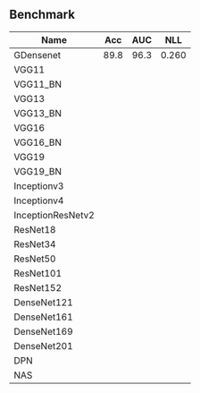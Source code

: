 ## Benchmark
| Name |  Acc | AUC|  NLL | 
| --- | --- | --- | --- | 
| GDensenet | 89.8 | 96.3 |  0.260 |
| VGG11 | | | | 
| VGG11_BN | | | |
| VGG13 | | | |
| VGG13_BN | | | |
| VGG16 | | | |
| VGG16_BN | | | |
| VGG19 | | | |
| VGG19_BN | | | |
|Inceptionv3 | | | | 
|Inceptionv4 | | | | 
|InceptionResNetv2 | | | | 
|ResNet18| | | | |
|ResNet34| | | | |
|ResNet50| | | | |
|ResNet101| | | | |
|ResNet152| | | | |
|DenseNet121| | | | |
|DenseNet161| | | | |
|DenseNet169| | | | |
|DenseNet201 | | | |
|DPN ||||
|NAS||||
